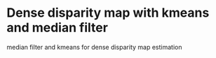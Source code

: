 # Dense disparity map with kmeans and median filter
 median filter and kmeans for dense disparity map estimation
